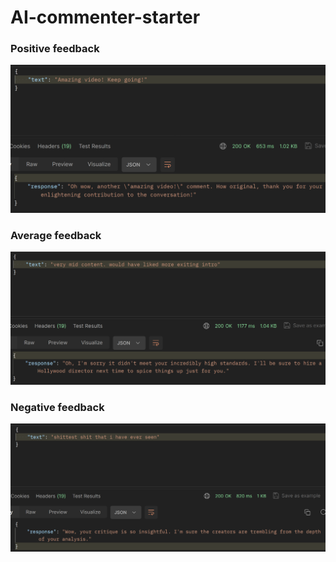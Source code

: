 # AI-commenter-starter

### Positive feedback
<img src="images/positive.png" width="800" height="auto" alt="Positive feedback"> 

### Average feedback
<img src="images/average.png" width="800" height="auto" alt="Average feedback">

### Negative feedback
<img src="images/negative.png" width="800" height="auto" alt="Negative feedback">

